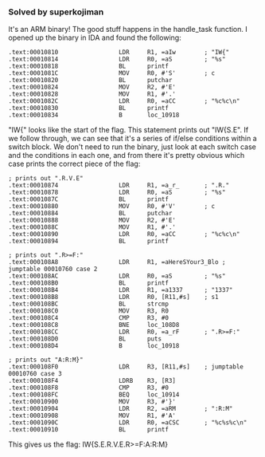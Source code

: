 ### Solved by superkojiman

It's an ARM binary! The good stuff happens in the handle_task function. I opened up the binary in IDA and found the following: 

```
.text:00010810                 LDR     R1, =aIw        ; "IW{"
.text:00010814                 LDR     R0, =aS         ; "%s"
.text:00010818                 BL      printf
.text:0001081C                 MOV     R0, #'S'        ; c
.text:00010820                 BL      putchar
.text:00010824                 MOV     R2, #'E'
.text:00010828                 MOV     R1, #'.'
.text:0001082C                 LDR     R0, =aCC        ; "%c%c\n"
.text:00010830                 BL      printf
.text:00010834                 B       loc_10918
```

"IW{" looks like the start of the flag. This statement prints out "IW{S.E". If we follow through, we can see that it's a series of if/else conditions within a switch block. We don't need to run the binary, just look at each switch case and the conditions in each one, and from there it's pretty obvious which case prints the correct piece of the flag: 

```
; prints out ".R.V.E"
.text:00010874                 LDR     R1, =a_r_       ; ".R."
.text:00010878                 LDR     R0, =aS         ; "%s"
.text:0001087C                 BL      printf
.text:00010880                 MOV     R0, #'V'        ; c
.text:00010884                 BL      putchar
.text:00010888                 MOV     R2, #'E'
.text:0001088C                 MOV     R1, #'.'
.text:00010890                 LDR     R0, =aCC        ; "%c%c\n"
.text:00010894                 BL      printf

; prints out ".R>=F:"
.text:000108A8                 LDR     R1, =aHereSYour3_Blo ; jumptable 00010760 case 2
.text:000108AC                 LDR     R0, =aS         ; "%s"
.text:000108B0                 BL      printf
.text:000108B4                 LDR     R1, =a1337      ; "1337"
.text:000108B8                 LDR     R0, [R11,#s]    ; s1
.text:000108BC                 BL      strcmp
.text:000108C0                 MOV     R3, R0
.text:000108C4                 CMP     R3, #0
.text:000108C8                 BNE     loc_108D8
.text:000108CC                 LDR     R0, =a_rF       ; ".R>=F:"
.text:000108D0                 BL      puts
.text:000108D4                 B       loc_10918

; prints out "A:R:M}"
.text:000108F0                 LDR     R3, [R11,#s]    ; jumptable 00010760 case 3
.text:000108F4                 LDRB    R3, [R3]
.text:000108F8                 CMP     R3, #0
.text:000108FC                 BEQ     loc_10914
.text:00010900                 MOV     R3, #'}'
.text:00010904                 LDR     R2, =aRM        ; ":R:M"
.text:00010908                 MOV     R1, #'A'
.text:0001090C                 LDR     R0, =aCSC       ; "%c%s%c\n"
.text:00010910                 BL      printf
```

This gives us the flag: IW{S.E.R.V.E.R>=F:A:R:M}
